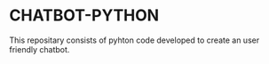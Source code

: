 # CHATBOT-PYTHON
This repositary consists of pyhton code developed to create an user friendly chatbot.
